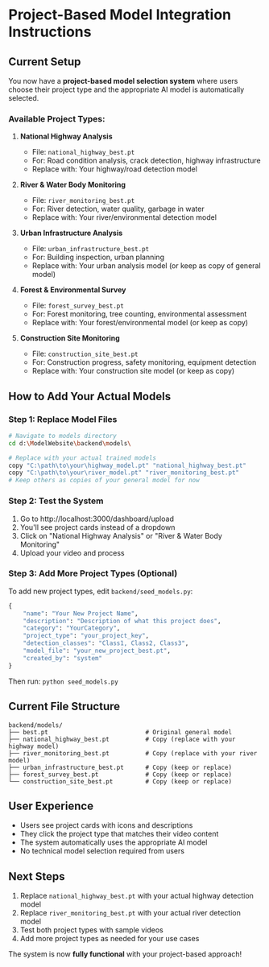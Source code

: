 # Project-Based Model Integration Instructions

## Current Setup

You now have a **project-based model selection system** where users choose their project type and the appropriate AI model is automatically selected.

### Available Project Types:

1. **National Highway Analysis** 
   - File: `national_highway_best.pt`
   - For: Road condition analysis, crack detection, highway infrastructure
   - Replace with: Your highway/road detection model

2. **River & Water Body Monitoring**
   - File: `river_monitoring_best.pt` 
   - For: River detection, water quality, garbage in water
   - Replace with: Your river/environmental detection model

3. **Urban Infrastructure Analysis**
   - File: `urban_infrastructure_best.pt`
   - For: Building inspection, urban planning
   - Replace with: Your urban analysis model (or keep as copy of general model)

4. **Forest & Environmental Survey**
   - File: `forest_survey_best.pt`
   - For: Forest monitoring, tree counting, environmental assessment
   - Replace with: Your forest/environmental model (or keep as copy)

5. **Construction Site Monitoring**
   - File: `construction_site_best.pt`
   - For: Construction progress, safety monitoring, equipment detection
   - Replace with: Your construction site model (or keep as copy)

## How to Add Your Actual Models

### Step 1: Replace Model Files
```bash
# Navigate to models directory
cd d:\ModelWebsite\backend\models\

# Replace with your actual trained models
copy "C:\path\to\your\highway_model.pt" "national_highway_best.pt"
copy "C:\path\to\your\river_model.pt" "river_monitoring_best.pt"
# Keep others as copies of your general model for now
```

### Step 2: Test the System
1. Go to http://localhost:3000/dashboard/upload
2. You'll see project cards instead of a dropdown
3. Click on "National Highway Analysis" or "River & Water Body Monitoring"
4. Upload your video and process

### Step 3: Add More Project Types (Optional)

To add new project types, edit `backend/seed_models.py`:

```python
{
    "name": "Your New Project Name",
    "description": "Description of what this project does",
    "category": "YourCategory",
    "project_type": "your_project_key", 
    "detection_classes": "Class1, Class2, Class3",
    "model_file": "your_new_project_best.pt",
    "created_by": "system"
}
```

Then run: `python seed_models.py`

## Current File Structure
```
backend/models/
├── best.pt                           # Original general model
├── national_highway_best.pt          # Copy (replace with your highway model)
├── river_monitoring_best.pt          # Copy (replace with your river model)  
├── urban_infrastructure_best.pt      # Copy (keep or replace)
├── forest_survey_best.pt             # Copy (keep or replace)
└── construction_site_best.pt         # Copy (keep or replace)
```

## User Experience
- Users see project cards with icons and descriptions
- They click the project type that matches their video content
- The system automatically uses the appropriate AI model
- No technical model selection required from users

## Next Steps
1. Replace `national_highway_best.pt` with your actual highway detection model
2. Replace `river_monitoring_best.pt` with your actual river detection model
3. Test both project types with sample videos
4. Add more project types as needed for your use cases

The system is now **fully functional** with your project-based approach!
